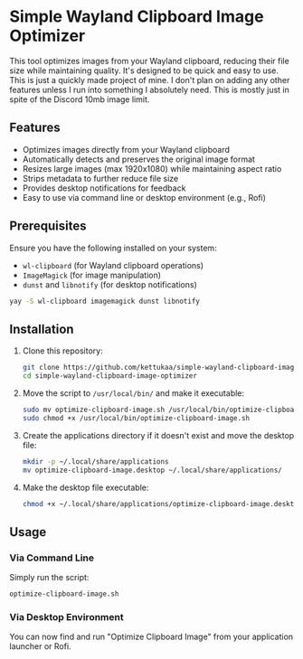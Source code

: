 # Simple Wayland Clipboard Image Optimizer

This tool optimizes images from your Wayland clipboard, reducing their file size while maintaining quality. It's designed to be quick and easy to use. This is just a quickly made project of mine. I don't plan on adding any other features unless I run into something I absolutely need. This is mostly just in spite of the Discord 10mb image limit.

## Features

- Optimizes images directly from your Wayland clipboard
- Automatically detects and preserves the original image format
- Resizes large images (max 1920x1080) while maintaining aspect ratio
- Strips metadata to further reduce file size
- Provides desktop notifications for feedback
- Easy to use via command line or desktop environment (e.g., Rofi)

## Prerequisites

Ensure you have the following installed on your system:

- `wl-clipboard` (for Wayland clipboard operations)
- `ImageMagick` (for image manipulation)
- `dunst` and `libnotify` (for desktop notifications)


```bash
yay -S wl-clipboard imagemagick dunst libnotify
```

## Installation

1. Clone this repository:

   ```bash
   git clone https://github.com/kettukaa/simple-wayland-clipboard-image-optimizer.git
   cd simple-wayland-clipboard-image-optimizer
   ```

2. Move the script to `/usr/local/bin/` and make it executable:

   ```bash
   sudo mv optimize-clipboard-image.sh /usr/local/bin/optimize-clipboard-image.sh
   sudo chmod +x /usr/local/bin/optimize-clipboard-image.sh
   ```

3. Create the applications directory if it doesn't exist and move the desktop file:

   ```bash
   mkdir -p ~/.local/share/applications
   mv optimize-clipboard-image.desktop ~/.local/share/applications/
   ```

4. Make the desktop file executable:

   ```bash
   chmod +x ~/.local/share/applications/optimize-clipboard-image.desktop
   ```

## Usage

### Via Command Line

Simply run the script:

```bash
optimize-clipboard-image.sh
```

### Via Desktop Environment

You can now find and run "Optimize Clipboard Image" from your application launcher or Rofi.
